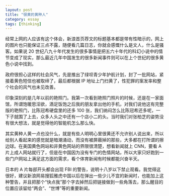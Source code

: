 ```yaml
---
layout: post
title: "很黄的黄种人"
category: essay
tags: [thinking]
---
```



经常上网的人应该有这个体会，新浪首页荐文的标题基本都是带有性暗示的，网上的图片也只能保证三点不露，随便看几篇日志，你就会感慨什么是文人，什么是骚客。如果说 20 世纪八九十年代发生的很多事情是把五六十年代的科幻小说中的情节变成了现实，那么最近几年中国发生的很多新闻事件则可以在上个世纪的很多黄色小说中找到。


政府很担心这样的社会风气，先是推出了绿坝青少年护航计划，封了一批网站，紧接着黄色短信也被取缔了，最后都根据 IP 地址上门扫黄了，性犯罪的案发率和整个社会的风气也未见改善。


印象深刻的是几年以前的艳照门。我第一次看到艳照门照片的时候，还是在一家面馆，所谓饱暖思淫欲，酒足饭饱之后我的朋友拿出他的手机，对我们说他这有完整版的艳照门，比陈冠希硬盘里的还多 100 张，我们纳闷怎么比陈冠希还多呢，一下子就围了上去，众多人头之中还有一个店小二的头。当时我们对张柏芝的姿势没有很大想法，就是觉得他的智能机怎么那么快。


其实黄种人黄一点也没什么，就是有些人明明心里很黄还不允许别人说出来，所以给别人看起来的感觉就是暗潮涌动，而没有被屏蔽掉的那些，大多都在打所谓的擦边球。在美国黄色网站和非黄色网站的界限很清楚，想看新闻就上 CNN，要看 A 片上成人网站就行了，但是在中国因为没有专门的色情网站，所以大家只好跑到一些门户网站上满足这方面的需求，看个体育新闻有时候都能兴奋半天。


日本的 A 片每部开头都会出现 FBI 的警告，说明十八岁以下禁止观看。我觉得这很好，建议新浪网易搜狐雅虎中国以后在弹出一些少儿不宜的新闻时，也能加上这种警告，并且把那个“快点我”那个字去掉然后把链接做到一些角落去，那么醒目的位置应该留给“两会”、“世博”等的重要新闻。
